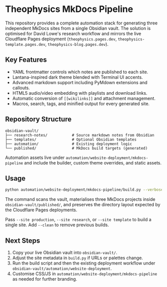 # Theophysics MkDocs Pipeline

This repository provides a complete automation stack for generating three
independent MkDocs sites from a single Obsidian vault.  The solution is
optimised for David Lowe's research workflow and mirrors the live
Cloudflare Pages deployment (`theophysics.pages.dev`,
`theophysics-template.pages.dev`, `theophysics-blog.pages.dev`).

## Key Features

- YAML frontmatter controls which notes are published to each site.
- Lantana-inspired dark theme blended with Terminal UI accents.
- Advanced markdown support including PyMdown extensions and callouts.
- HTML5 audio/video embedding with playlists and download links.
- Automatic conversion of `[[wikilinks]]` and attachment management.
- Macros, search, tags, and minified output for every generated site.

## Repository Structure

```text
obsidian-vault/
├── research-notes/           # Source markdown notes from Obsidian
├── templates/                # Optional Obsidian templates
├── automation/               # Existing deployment logic
└── published/                # MkDocs build targets (generated)
```

Automation assets live under
`automation/website-deployment/mkdocs-pipeline` and include the builder,
custom theme overrides, and static assets.

## Usage

```bash
python automation/website-deployment/mkdocs-pipeline/build.py --verbose
```

The command scans the vault, materialises three MkDocs projects inside
`obsidian-vault/published/`, and preserves the directory layout expected
by the Cloudflare Pages deployments.

Pass `--site production`, `--site research`, or `--site template` to
build a single site.  Add `--clean` to remove previous builds.

## Next Steps

1. Copy your live Obsidian vault into `obsidian-vault/`.
2. Adjust the site metadata in `build.py` if URLs or palettes change.
3. Run the build script and then the existing deployment workflow under
   `obsidian-vault/automation/website-deployment`.
4. Customise CSS/JS in `automation/website-deployment/mkdocs-pipeline` as
   needed for further branding.
